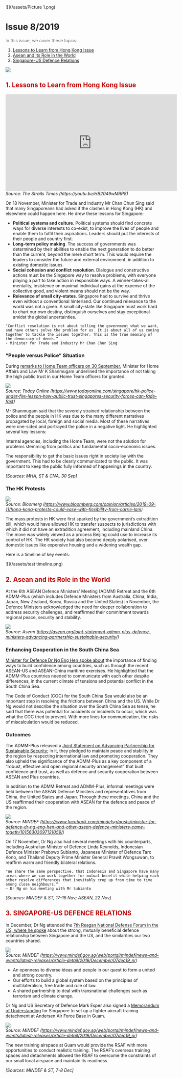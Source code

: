
![](/assets/Picture 1.png)
# Issue 8/2019<br>


<font color="#707070">In this issue, we cover these topics:</font>

1. [Lessons to Learn from Hong Kong Issue](https://master.deajq4l3eosv7.amplifyapp.com/05_news-in-focus/01.html#1-lessons-to-learn-from-hong-kong-issue)
2. [Asean and its Role in the World](https://master.deajq4l3eosv7.amplifyapp.com/05_news-in-focus/01.html#2-asean-and-its-role-in-the-world)
3. [Singapore-US Defence Relations ](https://master.deajq4l3eosv7.amplifyapp.com/05_news-in-focus/01.html#3-singapore-us-defence-relations)
 
![](/assets/line.png)
## <font color="#c00000">1. Lessons to Learn from Hong Kong Issue</font>
<iframe width="560" height="315" src="https://www.youtube.com/embed/HB2049wMRP8" frameborder="0" allow="accelerometer; autoplay; encrypted-media; gyroscope; picture-in-picture" allowfullscreen></iframe>
<br><i>Source: The Straits Times (https://youtu.be/HB2049wMRP8)</i>

On 18 November, Minister for Trade and Industry Mr Chan Chun Sing said that many Singaporeans had asked if the clashes in Hong Kong (HK) and elsewhere could happen here. He drew these lessons for Singapore:

* **Political systems and culture**. Political systems should find concrete ways for diverse interests to co-exist, to improve the lives of people and enable them to fulfil their aspirations. Leaders should put the interests of their people and country first.
* **Long-term policy making**. The success of governments was determined by their abilities to enable the next generation to do better than the current, beyond the mere short term. This would require the leaders to consider the future and external environment, in addition to existing domestic issues.
* **Social cohesion and conflict resolution**. Dialogue and constructive actions must be the Singapore way to resolve problems, with everyone playing a part to take action in responsible ways. A winner-takes-all mentality, insistence on maximal individual gains at the expense of the collective good, and violent means should not be the way.
* **Relevance of small city-states**. Singapore had to survive and thrive even without a conventional hinterland. Our continued relevance to the world was not a given. A small city-state like Singapore must work hard to chart our own destiny, distinguish ourselves and stay exceptional amidst the global uncertainties.

```
"Conflict resolution is not about telling the government what we want, and have others solve the problem for us. It is about all of us coming together to tackle the issues together. This is the true meaning of the democracy of deeds.”
- Minister for Trade and Industry Mr Chan Chun Sing
```

### “People versus Police” Situation
During [remarks to Home Team officers on 30 September](https://www.mha.gov.sg/newsroom/speeches/news/minister-awards-presentation-ceremony-2019-opening-remarks-by-mr-k-shanmugam-minister-for-home-affairs-and-minister-for-law), Minister for Home Affairs and Law Mr K Shanmugam underlined the importance of not taking the high public trust in our Home Team officers for granted.


![](/assets/img_20190930_145406.jpg)<br><i>Source: Today Online (https://www.todayonline.com/singapore/hk-police-under-fire-lesson-how-public-trust-singapores-security-forces-can-fade-fast)</i>

Mr Shanmugam said that the severely strained relationship between the police and the people in HK was due to the many different narratives propagated by local, foreign and social media. Most of these narratives were one-sided and portrayed the police in a negative light. He highlighted several key lessons:

Internal agencies, including the Home Team, were not the solution for problems stemming from politics and fundamental socio-economic issues.

The responsibility to get the basic issues right in society lay with the government. This had to be clearly communicated to the public. It was important to keep the public fully informed of happenings in the country.

*[Sources: MHA, ST & CNA, 30 Sep]*

### The HK Protests

![](/assets/1000x-1.jpg)<br><i>Source: Bloomerg (https://www.bloomberg.com/opinion/articles/2019-09-11/hong-kong-protests-could-ease-with-flexibility-from-carrie-lam)</i>

The mass protests in HK were first sparked by the government’s extradition bill, which would have allowed HK to transfer suspects to jurisdictions with which it did not have an extradition agreement, including mainland China. The move was widely viewed as a process Beijing could use to increase its control of HK. The HK society had also become deeply polarised, over domestic issues like expensive housing and a widening wealth gap.

Here is a timeline of key events:

![](/assets/test timeline.png)

## <font color="#c00000">2. Asean and its Role in the World</font>

At the 6th ASEAN Defence Ministers’ Meeting (ADMM) Retreat and the 6th ADMM-Plus (which includes Defence Ministers from Australia, China, India, Japan, New Zealand, Korea, Russia and the United States) in November, the Defence Ministers acknowledged the need for deeper collaboration to address security challenges, and reaffirmed their commitment towards regional peace, security and stability.


![](/assets/IMG_9355-ed.jpg)<br><i>Source: Asean (https://asean.org/joint-statement-admm-plus-defence-ministers-advancing-partnership-sustainable-security/)</i>

### Enhancing Cooperation in the South China Sea
[Minister for Defence Dr Ng Eng Hen spoke about](https://www.mindef.gov.sg/web/portal/mindef/news-and-events/latest-releases/article-detail/2019/November/18nov19_nr/!ut/p/z1/jZBPC4JAEMU_Uczspm57TAsz_FdpbXsJAzMhVxHx0KdviaCDpM1t4PfezHsgQYBUWV8WWVfWKnvo_SytC4tWzgYNGkZmQnB5TBLftEMvZRac3kC0M1xiIPWjYG9qgPNFgjFFl4H8R48_Zon_6UcAOW6_nTqgG6Bt4AQFyCbr7rNS3WoQFAkHEdZ9Xl3zFgRZqLon_KJa_ZEc9dyzD_At7egyDcSeteUHguv5ABi2OpWrqdJUPH2be6X3AvlgVmI!/) the importance of finding ways to build confidence among countries, such as through the recent ASEAN-US and ASEAN-China maritime exercises. He highlighted that the ADMM-Plus countries needed to communicate with each other despite differences, in the current climate of tensions and potential conflict in the South China Sea.

The Code of Conduct (COC) for the South China Sea would also be an important step in resolving the frictions between China and the US. While Dr Ng would not describe the situation over the South China Sea as tense, he said that there was potential for accidents or incidents to occur, which was what the COC tried to prevent. With more lines for communication, the risks of miscalculation would be reduced.

### Outcomes
The ADMM-Plus released a [Joint Statement on Advancing Partnership for Sustainable Security](https://www.mindef.gov.sg/web/portal/mindef/news-and-events/latest-releases/article-detail/2019/November/18nov19_fs); in it, they pledged to maintain peace and stability in the region by respecting international law and promoting cooperation. They also upheld the significance of the ADMM-Plus as a key component of a “robust, effective and open regional security arrangement” that built confidence and trust, as well as defence and security cooperation between ASEAN and Plus countries.

In addition to the ADMM Retreat and ADMM-Plus, informal meetings were held between the ASEAN Defence Ministers and representatives from China, the United States and Japan. Through these meetings, China and the US reaffirmed their cooperation with ASEAN for the defence and peace of the region.


![](/assets/ministers.jpg)<br><i>Source: MINDEF (https://www.facebook.com/mindefsg/posts/minister-for-defence-dr-ng-eng-hen-and-other-asean-defence-ministers-came-togeth/10156303097121059/)</i>

On 17 November, Dr Ng also had several meetings with his counterparts, including Australian Minister of Defence Linda Reynolds, Indonesian Defence Minister Prabowo Subianto, Japanese Minister of Defence Taro Kono, and Thailand Deputy Prime Minister General Prawit Wongsuwan, to reaffirm warm and friendly bilateral relations.
```
"We share the same perspective, that Indonesia and Singapore have many areas where we can work together for mutual benefit while helping each other resolve differences that inevitably crop up from time to time among close neighbours.”
– Dr Ng on his meeting with Mr Subianto
```


*[Sources: MINDEF & ST, 17-19 Nov; ASEAN, 22 Nov]*

## <font color="#c00000">3. SINGAPORE-US DEFENCE RELATIONS</font>
In December, Dr Ng attended the [7th Reagan National Defense Forum in the US, where he spoke](https://www.mindef.gov.sg/web/portal/mindef/news-and-events/latest-releases/article-detail/2019/December/08dec19_speech) about the strong, mutually beneficial defence relationship between Singapore and the US, and the similarities our two countries shared.



![](/assets/07dec19nr-photo2.jpg)
<br><i>Source: MINDEF (https://www.mindef.gov.sg/web/portal/mindef/news-and-events/latest-releases/article-detail/2019/December/07dec19_nr)</i>


* An openness to diverse ideas and people in our quest to form a united and strong country.
* Our efforts to build a global system based on the principles of multilateralism, free trade and rule of law.
* A shared partnership to deal with transnational challenges such as terrorism and climate change.

Dr Ng and US Secretary of Defence Mark Esper also signed a [Memorandum of Understanding](https://www.mindef.gov.sg/web/portal/mindef/news-and-events/latest-releases/article-detail/2019/December/07dec19_nr) for Singapore to set up a fighter aircraft training detachment at Andersen Air Force Base in Guam. 


![](/assets/07dec19nr-photo1.jpg) <br><i>Source: MINDEF (https://www.mindef.gov.sg/web/portal/mindef/news-and-events/latest-releases/article-detail/2019/December/07dec19_nr)</i>


The new training airspace at Guam would provide the RSAF with more opportunities to conduct realistic training. The RSAF’s overseas training spaces and detachments allowed the RSAF to overcome the constraints of our small local airspace and maintain its readiness.

*[Sources: MINDEF & ST, 7-8 Dec]*
